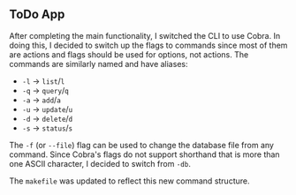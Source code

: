 ## ToDo App

After completing the main functionality, I switched the CLI to use Cobra. In doing this, I decided to switch up the flags to commands since most of them are actions and flags should be used for options, not actions. The commands are similarly named and have aliases:

- `-l` -> `list`/`l`
- `-q` -> `query`/`q`
- `-a` -> `add`/`a`
- `-u` -> `update`/`u`
- `-d` -> `delete`/`d`
- `-s` -> `status`/`s`

The `-f` (or `--file`) flag can be used to change the database file from any command. Since Cobra's flags do not support shorthand that is more than one ASCII character, I decided to switch from `-db`.

The `makefile` was updated to reflect this new command structure.